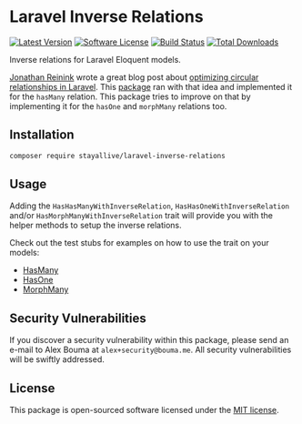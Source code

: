 # Laravel Inverse Relations

[![Latest Version](https://img.shields.io/github/release/stayallive/laravel-inverse-relations.svg?style=flat-square)](https://github.com/stayallive/laravel-inverse-relations/releases)
[![Software License](https://img.shields.io/badge/license-MIT-brightgreen.svg?style=flat-square)](LICENSE.md)
[![Build Status](https://img.shields.io/github/workflow/status/stayallive/laravel-inverse-relations/CI/master.svg?style=flat-square)](https://github.com/stayallive/laravel-inverse-relations/actions/workflows/ci.yaml)
[![Total Downloads](https://img.shields.io/packagist/dt/stayallive/laravel-inverse-relations.svg?style=flat-square)](https://packagist.org/packages/stayallive/laravel-inverse-relations)

Inverse relations for Laravel Eloquent models.

[Jonathan Reinink](https://github.com/reinink) wrote a great blog post about [optimizing circular relationships in Laravel](https://reinink.ca/articles/optimizing-circular-relationships-in-laravel). This [package](https://github.com/archtechx/laravel-hasmanywithinverse) ran with that idea and implemented it for the `hasMany` relation. This package tries to improve on that by implementing it for the `hasOne` and `morphMany` relations too.

## Installation

```bash
composer require stayallive/laravel-inverse-relations
```

## Usage

Adding the `HasHasManyWithInverseRelation`, `HasHasOneWithInverseRelation` and/or `HasMorphManyWithInverseRelation` trait will provide you with the helper methods to setup the inverse relations.

Check out the test stubs for examples on how to use the trait on your models:

- [HasMany](tests/Stubs/HasManyWithInverse)
- [HasOne](tests/Stubs/HasOneWithInverse)
- [MorphMany](tests/Stubs/MorphManyWithInverse)

## Security Vulnerabilities

If you discover a security vulnerability within this package, please send an e-mail to Alex Bouma at `alex+security@bouma.me`. All security vulnerabilities will be swiftly addressed.

## License

This package is open-sourced software licensed under the [MIT license](http://opensource.org/licenses/MIT).
